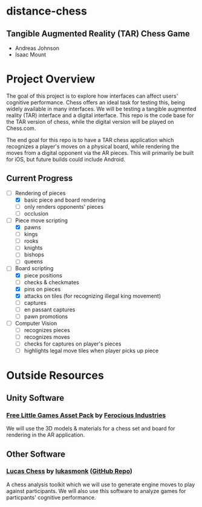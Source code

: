 # distance-chess
## Tangible Augmented Reality (TAR) Chess Game
- Andreas Johnson
- Isaac Mount

# Project Overview
The goal of this project is to explore how interfaces can affect users' cognitive performance.
Chess offers an ideal task for testing this, being widely available in many interfaces.
We will be testing a tangible augmented reality (TAR) interface and a digital interface.
This repo is the code base for the TAR version of chess, while the digital version will be played on Chess.com.

The end goal for this repo is to have a TAR chess application which recognizes a player's moves on a physical board, while rendering the moves from a digital opponent via the AR pieces.
This will primarily be built for iOS, but future builds could include Android.

## Current Progress
- [ ] Rendering of pieces
  - [x] basic piece and board rendering
  - [ ] only renders opponents' pieces
  - [ ] occlusion
- [ ] Piece move scripting
  - [x] pawns
  - [ ] kings
  - [ ] rooks
  - [ ] knights
  - [ ] bishops
  - [ ] queens
- [ ] Board scripting
  - [x] piece positions
  - [ ] checks & checkmates
  - [x] pins on pieces
  - [x] attacks on tiles (for recognizing illegal king movement)
  - [ ] captures
  - [ ] en passant captures
  - [ ] pawn promotions
- [ ] Computer Vision
  - [ ] recognizes pieces
  - [ ] recognizes moves
  - [ ] checks for captures on player's pieces
  - [ ] highlights legal move tiles when player picks up piece

# Outside Resources
## Unity Software
### [Free Little Games Asset Pack](https://assetstore.unity.com/packages/3d/props/free-little-games-asset-pack-125089#publisher) by [Ferocious Industries](https://assetstore.unity.com/publishers/37734)
We will use the 3D models & materials for a chess set and board for rendering in the AR application.

## Other Software
### [Lucas Chess](https://lucaschess.pythonanywhere.com/) by [lukasmonk](https://github.com/lukasmonk) ([GitHub Repo](https://github.com/lukasmonk/lucaschess))
A chess analysis toolkit which we will use to generate engine moves to play against participants.
We will also use this software to analyze games for particpants' cognitive performance.

